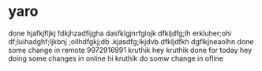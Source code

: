 # yaro
done
hjafkjfljkj
fdkjhzadfijgha
dasfklgjnrfglojk
dfkljdfg;lh
erkluher;ohi
df;luihadghf;ljkbnj
;oilhdfgkj;db
.kjasdfg;lkjdvb
dfkljdfkh
dgflkjneaolhn
done some change in remote 
9972916991
kruthik
hey kruthik done for today
hey doing some changes in online 
hi kruthik do somw change in ofline 